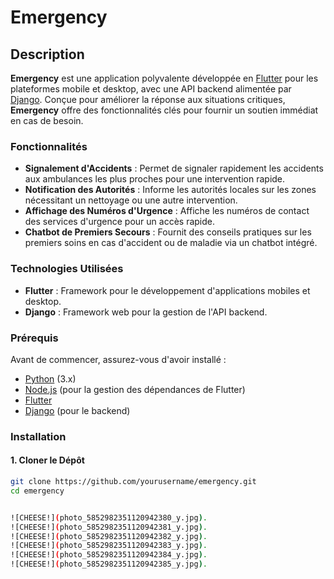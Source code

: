 # Emergency

## Description

**Emergency** est une application polyvalente développée en [Flutter](https://flutter.dev) pour les plateformes mobile et desktop, avec une API backend alimentée par [Django](https://www.djangoproject.com). Conçue pour améliorer la réponse aux situations critiques, **Emergency** offre des fonctionnalités clés pour fournir un soutien immédiat en cas de besoin.

### Fonctionnalités

- **Signalement d'Accidents** : Permet de signaler rapidement les accidents aux ambulances les plus proches pour une intervention rapide.
- **Notification des Autorités** : Informe les autorités locales sur les zones nécessitant un nettoyage ou une autre intervention.
- **Affichage des Numéros d'Urgence** : Affiche les numéros de contact des services d'urgence pour un accès rapide.
- **Chatbot de Premiers Secours** : Fournit des conseils pratiques sur les premiers soins en cas d'accident ou de maladie via un chatbot intégré.

### Technologies Utilisées

- **Flutter** : Framework pour le développement d'applications mobiles et desktop.
- **Django** : Framework web pour la gestion de l'API backend.

### Prérequis

Avant de commencer, assurez-vous d'avoir installé :

- [Python](https://www.python.org/) (3.x)
- [Node.js](https://nodejs.org/) (pour la gestion des dépendances de Flutter)
- [Flutter](https://flutter.dev/docs/get-started/install)
- [Django](https://www.djangoproject.com/download/) (pour le backend)

### Installation

#### 1. Cloner le Dépôt

```bash
git clone https://github.com/yourusername/emergency.git
cd emergency


![CHEESE!](photo_5852982351120942380_y.jpg).
![CHEESE!](photo_5852982351120942381_y.jpg).
![CHEESE!](photo_5852982351120942382_y.jpg).
![CHEESE!](photo_5852982351120942383_y.jpg).
![CHEESE!](photo_5852982351120942384_y.jpg).
![CHEESE!](photo_5852982351120942385_y.jpg).
